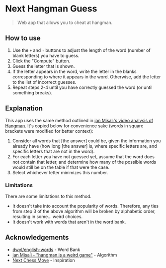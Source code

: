 # Next Hangman Guess

> Web app that allows you to cheat at hangman.

## How to use

1. Use the `+` and `-` buttons to adjust the length of the word (number of blank
   letters) you have to guess.
2. Click the "Compute" button.
3. Guess the letter that is shown.
4. If the letter appears in the word, write the letter in the blanks
   corresponding to where it appears in the word. Otherwise, add the letter to
   the list of incorrect guesses.
5. Repeat steps 2-4 until you have correctly guessed the word (or until
   something breaks).

## Explanation

This app uses the same method outlined in
[jan Misali's video analysis of Hangman](https://youtu.be/le5uGqHKll8?t=153).
It's copied below for convenience sake (words in square brackets were modified
for better context):

1. Consider all words that [the answer] could be, given the information you
   already have (how long [the answer] is, where specific letters are, and
   specific letters that are not in the word).
2. For each letter you have not guessed yet, assume that the word does not
   contain that letter, and determine how many of the possible words would still
   be on the table if that were the case.
3. Select whichever letter minimizes this number.

### Limitations

There are some limitations to this method.

- It doesn't take into account the popularity of words. Therefore, any ties from
  step 3 of the above algorithm will be broken by alphabetic order, resulting in
  some... weird choices.
- It doesn't work with words that aren't in the word bank.

## Acknowledgements

- [dwyl/english-words](https://github.com/dwyl/english-words) - Word Bank
- [jan Misali - "hangman is a weird game"](https://youtu.be/le5uGqHKll8) -
  Algorithm
- [Next Chess Move](https://nextchessmove.com) - Inspiration
